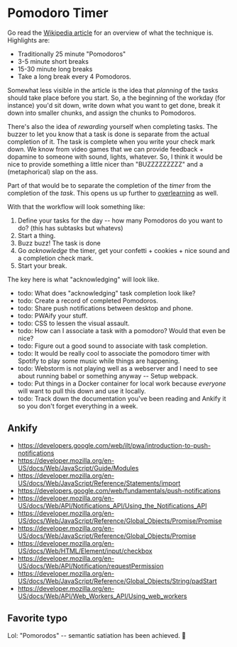 # Pomodoro Timer
Go read the [Wikipedia article](https://en.wikipedia.org/wiki/Pomodoro_Technique) for an overview of what the technique is.
Highlights are:
* Traditionally 25 minute "Pomodoros"
* 3-5 minute short breaks
* 15-30 minute long breaks
* Take a long break every 4 Pomodoros.

Somewhat less visible in the article is the idea that *planning* of the tasks should take place before you start.
So, a the beginning of the workday (for instance) you'd sit down, write down what you want to get done, break it down into smaller chunks, and assign the chunks to Pomodoros.

There's also the idea of *rewarding* yourself when completing tasks.
The buzzer to let you know that a task is done is separate from the actual completion of it.
The task is complete when you write your check mark down.
We know from video games that we can provide feedback + dopamine to someone with sound, lights, whatever.
So, I think it would be nice to provide something a little nicer than "BUZZZZZZZZZ" and a (metaphorical) slap on the ass.

Part of that would be to separate the completion of the *timer* from the completion of the *task*.
This opens us up further to [overlearning](https://en.wikipedia.org/wiki/Overlearning) as well.

With that the workflow will look something like:
1. Define your tasks for the day -- how many Pomodoros do you want to do? (this has subtasks but whatevs)
2. Start a thing.
3. Buzz buzz! The task is done
4. Go *acknowledge* the timer, get your confetti + cookies + nice sound and a completion check mark.
5. Start your break.

The key here is what "acknowledging" will look like.

* todo: What does "acknowledging" task completion look like?
* todo: Create a record of completed Pomodoros.
* todo: Share push notifications between desktop and phone.
* todo: PWAify your stuff.
* todo: CSS to lessen the visual assault.
* todo: How can I associate a task with a pomodoro? Would that even be nice?
* todo: Figure out a good sound to associate with task completion.
* todo: It would be really cool to associate the pomodoro timer with Spotify to play some music while things are happening.
* todo: Webstorm is not playing well as a webserver and I need to see about running babel or something anyway -- Setup webpack.
* todo: Put things in a Docker container for local work because *everyone* will want to pull this down and use it locally.
* todo: Track down the documentation you've been reading and Ankify it so you don't forget everything in a week.

## Ankify
* https://developers.google.com/web/ilt/pwa/introduction-to-push-notifications
* https://developer.mozilla.org/en-US/docs/Web/JavaScript/Guide/Modules
* https://developer.mozilla.org/en-US/docs/Web/JavaScript/Reference/Statements/import
* https://developers.google.com/web/fundamentals/push-notifications
* https://developer.mozilla.org/en-US/docs/Web/API/Notifications_API/Using_the_Notifications_API
* https://developer.mozilla.org/en-US/docs/Web/JavaScript/Reference/Global_Objects/Promise/Promise
* https://developer.mozilla.org/en-US/docs/Web/JavaScript/Reference/Global_Objects/Promise
* https://developer.mozilla.org/en-US/docs/Web/HTML/Element/input/checkbox
* https://developer.mozilla.org/en-US/docs/Web/API/Notification/requestPermission
* https://developer.mozilla.org/en-US/docs/Web/JavaScript/Reference/Global_Objects/String/padStart
* https://developer.mozilla.org/en-US/docs/Web/API/Web_Workers_API/Using_web_workers

## Favorite typo
Lol: "Pomorodos" -- semantic satiation has been achieved. 🚀
